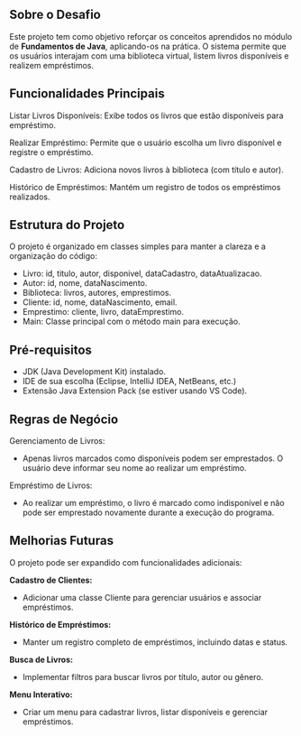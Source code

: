 ## Sobre o Desafio
Este projeto tem como objetivo reforçar os conceitos aprendidos no módulo de **Fundamentos de Java**, aplicando-os na prática. O sistema permite que os usuários interajam com uma biblioteca virtual, listem livros disponíveis e realizem empréstimos.

## Funcionalidades Principais
Listar Livros Disponíveis: Exibe todos os livros que estão disponíveis para empréstimo.

Realizar Empréstimo: Permite que o usuário escolha um livro disponível e registre o empréstimo.

Cadastro de Livros: Adiciona novos livros à biblioteca (com título e autor).

Histórico de Empréstimos: Mantém um registro de todos os empréstimos realizados.

## Estrutura do Projeto
O projeto é organizado em classes simples para manter a clareza e a organização do código:

- Livro: id, titulo, autor, disponivel, dataCadastro, dataAtualizacao.
- Autor: id, nome, dataNascimento.
- Biblioteca: livros, autores, emprestimos.
- Cliente: id, nome, dataNascimento, email.
- Emprestimo: cliente, livro, dataEmprestimo.
- Main: Classe principal com o método main para execução.

## Pré-requisitos
- JDK (Java Development Kit) instalado.
- IDE de sua escolha (Eclipse, IntelliJ IDEA, NetBeans, etc.)
- Extensão Java Extension Pack (se estiver usando VS Code).

## Regras de Negócio
Gerenciamento de Livros: 
* Apenas livros marcados como disponíveis podem ser emprestados. O usuário deve informar seu nome ao realizar um empréstimo.

Empréstimo de Livros:
* Ao realizar um empréstimo, o livro é marcado como indisponível e não pode ser emprestado novamente durante a execução do programa.

## Melhorias Futuras
O projeto pode ser expandido com funcionalidades adicionais:

**Cadastro de Clientes:**
* Adicionar uma classe Cliente para gerenciar usuários e associar empréstimos.

**Histórico de Empréstimos:**
* Manter um registro completo de empréstimos, incluindo datas e status.

**Busca de Livros:**
* Implementar filtros para buscar livros por título, autor ou gênero.

**Menu Interativo:**
* Criar um menu para cadastrar livros, listar disponíveis e gerenciar empréstimos.
